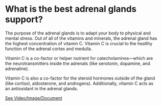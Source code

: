 # What is the best adrenal glands support?

The purpose of the adrenal glands is to adapt your body to physical and mental stress. Out of all of the vitamins and minerals, the adrenal gland has the highest concentration of vitamin C. Vitamin C is crucial to the healthy function of the adrenal cortex and medulla.

Vitamin C is a co-factor or helper nutrient for catecholamines—which are the neurotransmitters inside the adrenals (like serotonin, dopamine, and adrenaline).

Vitamin C is also a co-factor for the steroid hormones outside of the gland (like cortisol, aldosterone, and androgens). Additionally, vitamin C acts as an antioxidant in the adrenal glands.

 [See Video/Image/Document](https://hls-player.drberg.com/asset?path=migrated-assets/the-most-important-vitamin-for-adrenal-glands)